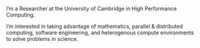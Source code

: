 I’m a Researcher at the University of Cambridge in High Performance Computing.

I’m interested in taking advantage of mathematics, parallel & distributed computing, software engineering, and heterogenous compute environments to solve problems in science.
